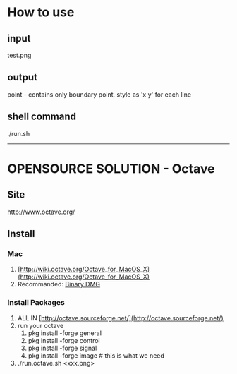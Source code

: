 # How to use
## input
  test.png

## output
  point - contains only boundary point, style as 'x y' for each line

## shell command
  ./run.sh

------------------------------

# OPENSOURCE SOLUTION - Octave

## Site

http://www.octave.org/

## Install
### Mac

1. [http://wiki.octave.org/Octave_for_MacOS_X](http://wiki.octave.org/Octave_for_MacOS_X)
2. Recommanded: [Binary DMG](http://sourceforge.net/projects/octave/files/Octave%20MacOSX%20Binary/2013-12-30%20binary%20installer%20of%20Octave%203.8.0%20for%20OSX%2010.9.1%20%28beta%29/)

### Install Packages

1. ALL IN [http://octave.sourceforge.net/](http://octave.sourceforge.net/)
2. run your octave
    1. pkg install -forge general
    2. pkg install -forge control
    3. pkg install -forge signal
    4. pkg install -forge image   # this is what we need
3. ./run.octave.sh <xxx.png>
